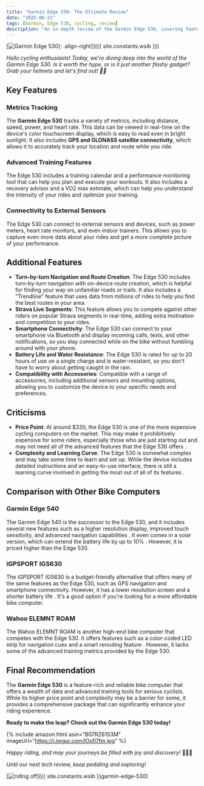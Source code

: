 ```yaml
---
title: "Garmin Edge 530: The Ultimate Review"
date: "2025-06-21"
tags: [Garmin, Edge 530, cycling, review]
description: "An in-depth review of the Garmin Edge 530, covering features, pros, cons, and user experiences."
---
```


[![Garmin Edge 530](https://i.imgur.com/lOxfl7fm.jpg){: .align-right}]({{ site.constants.wsib }})

*Hello cycling enthusiasts! Today, we're diving deep into the world of the Garmin Edge 530. Is it worth the hype, or is it just another flashy gadget? Grab your helmets and let's find out! 🚴‍♂️*

## Key Features

### Metrics Tracking

The **Garmin Edge 530** tracks a variety of metrics, including distance, speed, power, and heart rate. This data can be viewed in real-time on the device's color touchscreen display, which is easy to read even in bright sunlight. It also includes **GPS and GLONASS satellite connectivity**, which allows it to accurately track your location and route while you ride.

### Advanced Training Features

The Edge 530 includes a training calendar and a performance monitoring tool that can help you plan and execute your workouts. It also includes a recovery advisor and a VO2 max estimate, which can help you understand the intensity of your rides and optimize your training.

### Connectivity to External Sensors

The Edge 530 can connect to external sensors and devices, such as power meters, heart rate monitors, and even indoor trainers. This allows you to capture even more data about your rides and get a more complete picture of your performance.

## Additional Features

- **Turn-by-turn Navigation and Route Creation**: The Edge 530 includes turn-by-turn navigation with on-device route creation, which is helpful for finding your way on unfamiliar roads or trails. It also includes a "Trendline" feature that uses data from millions of rides to help you find the best routes in your area.
- **Strava Live Segments**: This feature allows you to compete against other riders on popular Strava segments in real-time, adding extra motivation and competition to your rides.
- **Smartphone Connectivity**: The Edge 530 can connect to your smartphone via Bluetooth and display incoming calls, texts, and other notifications, so you stay connected while on the bike without fumbling around with your phone.
- **Battery Life and Water Resistance**: The Edge 530 is rated for up to 20 hours of use on a single charge and is water-resistant, so you don't have to worry about getting caught in the rain.
- **Compatibility with Accessories**: Compatible with a range of accessories, including additional sensors and mounting options, allowing you to customize the device to your specific needs and preferences.

## Criticisms

- **Price Point**: At around $330, the Edge 530 is one of the more expensive cycling computers on the market. This may make it prohibitively expensive for some riders, especially those who are just starting out and may not need all of the advanced features that the Edge 530 offers .
- **Complexity and Learning Curve**: The Edge 530 is somewhat complex and may take some time to learn and set up. While the device includes detailed instructions and an easy-to-use interface, there is still a learning curve involved in getting the most out of all of its features .

## Comparison with Other Bike Computers

### Garmin Edge 540

The Garmin Edge 540 is the successor to the Edge 530, and it includes several new features such as a higher resolution display, improved touch sensitivity, and advanced navigation capabilities  . It even comes in a solar version, which can extend the battery life by up to 10% . However, it is priced higher than the Edge 530.

### iGPSPORT IGS630

The iGPSPORT IGS630 is a budget-friendly alternative that offers many of the same features as the Edge 530, such as GPS navigation and smartphone connectivity. However, it has a lower resolution screen and a shorter battery life  . It's a good option if you're looking for a more affordable bike computer.

### Wahoo ELEMNT ROAM

The Wahoo ELEMNT ROAM is another high-end bike computer that competes with the Edge 530. It offers features such as a color-coded LED strip for navigation cues and a smart rerouting feature . However, it lacks some of the advanced training metrics provided by the Edge 530.

## Final Recommendation

The **Garmin Edge 530** is a feature-rich and reliable bike computer that offers a wealth of data and advanced training tools for serious cyclists. While its higher price point and complexity may be a barrier for some, it provides a comprehensive package that can significantly enhance your riding experience.

**Ready to make the leap? Check out the Garmin Edge 530 today!**

{% include amazon.html asin="B07RZ61S3M" imageUrl="https://i.imgur.com/lOxfl7fm.jpg" %}

*Happy riding, and may your journeys be filled with joy and discovery!* 🚵‍♀️💨

*Until our next tech review, keep pedaling and exploring!*

[![riding off](https://i.imgur.com/fOtDuKTm.png)]({{ site.constants.wsib }}garmin-edge-530)
